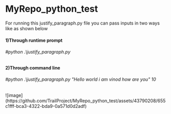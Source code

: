 # MyRepo_python_test

For running this justify_paragraph.py file you can pass inputs in two ways like as shown below <br />
<h4>1)Through runtime prompt</h4>
<h6>#python .\justify_paragraph.py</h6>
<h4>2)Through command line</h4>
<h6>#python .\justify_paragraph.py "Hello world i am vinod how are you" 10</h6>
![image](https://github.com/TrailProject/MyRepo_python_test/assets/43790208/655c1fff-bca3-4322-bda9-0a571d0d2adf)

